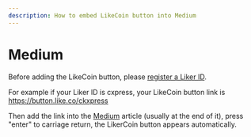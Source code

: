 ```yaml
---
description: How to embed LikeCoin button into Medium
---
```


# Medium

Before adding the LikeCoin button, please [register a Liker ID](https://docs.like.co/user-guide/liker-id/how-to-register-a-liker-id).

For example if your Liker ID is cxpress, your LikeCoin button link is https://button.like.co/ckxpress

Then add the link into the [Medium](https://medium.com/) article \(usually at the end of it\), press "enter" to carriage return, the LikerCoin button appears automatically.

